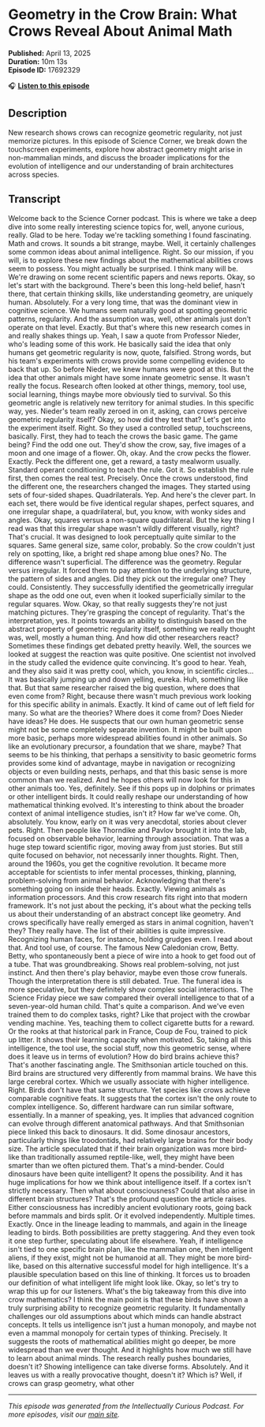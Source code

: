 # Geometry in the Crow Brain: What Crows Reveal About Animal Math

**Published:** April 13, 2025  
**Duration:** 10m 13s  
**Episode ID:** 17692329

🎧 **[Listen to this episode](https://intellectuallycurious.buzzsprout.com/2529712/episodes/17692329-geometry-in-the-crow-brain-what-crows-reveal-about-animal-math)**

## Description

New research shows crows can recognize geometric regularity, not just memorize pictures. In this episode of Science Corner, we break down the touchscreen experiments, explore how abstract geometry might arise in non-mammalian minds, and discuss the broader implications for the evolution of intelligence and our understanding of brain architectures across species.

## Transcript

Welcome back to the Science Corner podcast. This is where we take a deep dive into some really interesting science topics for, well, anyone curious, really. Glad to be here. Today we're tackling something I found fascinating. Math and crows. It sounds a bit strange, maybe. Well, it certainly challenges some common ideas about animal intelligence. Right. So our mission, if you will, is to explore these new findings about the mathematical abilities crows seem to possess. You might actually be surprised. I think many will be. We're drawing on some recent scientific papers and news reports. Okay, so let's start with the background. There's been this long-held belief, hasn't there, that certain thinking skills, like understanding geometry, are uniquely human. Absolutely. For a very long time, that was the dominant view in cognitive science. We humans seem naturally good at spotting geometric patterns, regularity. And the assumption was, well, other animals just don't operate on that level. Exactly. But that's where this new research comes in and really shakes things up. Yeah, I saw a quote from Professor Nieder, who's leading some of this work. He basically said the idea that only humans get geometric regularity is now, quote, falsified. Strong words, but his team's experiments with crows provide some compelling evidence to back that up. So before Nieder, we knew humans were good at this. But the idea that other animals might have some innate geometric sense. It wasn't really the focus. Research often looked at other things, memory, tool use, social learning, things maybe more obviously tied to survival. So this geometric angle is relatively new territory for animal studies. In this specific way, yes. Nieder's team really zeroed in on it, asking, can crows perceive geometric regularity itself? Okay, so how did they test that? Let's get into the experiment itself. Right. So they used a controlled setup, touchscreens, basically. First, they had to teach the crows the basic game. The game being? Find the odd one out. They'd show the crow, say, five images of a moon and one image of a flower. Oh, okay. And the crow pecks the flower. Exactly. Peck the different one, get a reward, a tasty mealworm usually. Standard operant conditioning to teach the rule. Got it. So establish the rule first, then comes the real test. Precisely. Once the crows understood, find the different one, the researchers changed the images. They started using sets of four-sided shapes. Quadrilaterals. Yep. And here's the clever part. In each set, there would be five identical regular shapes, perfect squares, and one irregular shape, a quadrilateral, but, you know, with wonky sides and angles. Okay, squares versus a non-square quadrilateral. But the key thing I read was that this irregular shape wasn't wildly different visually, right? That's crucial. It was designed to look perceptually quite similar to the squares. Same general size, same color, probably. So the crow couldn't just rely on spotting, like, a bright red shape among blue ones? No. The difference wasn't superficial. The difference was the geometry. Regular versus irregular. It forced them to pay attention to the underlying structure, the pattern of sides and angles. Did they pick out the irregular one? They could. Consistently. They successfully identified the geometrically irregular shape as the odd one out, even when it looked superficially similar to the regular squares. Wow. Okay, so that really suggests they're not just matching pictures. They're grasping the concept of regularity. That's the interpretation, yes. It points towards an ability to distinguish based on the abstract property of geometric regularity itself, something we really thought was, well, mostly a human thing. And how did other researchers react? Sometimes these findings get debated pretty heavily. Well, the sources we looked at suggest the reaction was quite positive. One scientist not involved in the study called the evidence quite convincing. It's good to hear. Yeah, and they also said it was pretty cool, which, you know, in scientific circles... It was basically jumping up and down yelling, eureka. Huh, something like that. But that same researcher raised the big question, where does that even come from? Right, because there wasn't much previous work looking for this specific ability in animals. Exactly. It kind of came out of left field for many. So what are the theories? Where does it come from? Does Nieder have ideas? He does. He suspects that our own human geometric sense might not be some completely separate invention. It might be built upon more basic, perhaps more widespread abilities found in other animals. So like an evolutionary precursor, a foundation that we share, maybe? That seems to be his thinking, that perhaps a sensitivity to basic geometric forms provides some kind of advantage, maybe in navigation or recognizing objects or even building nests, perhaps, and that this basic sense is more common than we realized. And he hopes others will now look for this in other animals too. Yes, definitely. See if this pops up in dolphins or primates or other intelligent birds. It could really reshape our understanding of how mathematical thinking evolved. It's interesting to think about the broader context of animal intelligence studies, isn't it? How far we've come. Oh, absolutely. You know, early on it was very anecdotal, stories about clever pets. Right. Then people like Thorndike and Pavlov brought it into the lab, focused on observable behavior, learning through association. That was a huge step toward scientific rigor, moving away from just stories. But still quite focused on behavior, not necessarily inner thoughts. Right. Then, around the 1960s, you get the cognitive revolution. It became more acceptable for scientists to infer mental processes, thinking, planning, problem-solving from animal behavior. Acknowledging that there's something going on inside their heads. Exactly. Viewing animals as information processors. And this crow research fits right into that modern framework. It's not just about the pecking, it's about what the pecking tells us about their understanding of an abstract concept like geometry. And crows specifically have really emerged as stars in animal cognition, haven't they? They really have. The list of their abilities is quite impressive. Recognizing human faces, for instance, holding grudges even. I read about that. And tool use, of course. The famous New Caledonian crow, Betty. Betty, who spontaneously bent a piece of wire into a hook to get food out of a tube. That was groundbreaking. Shows real problem-solving, not just instinct. And then there's play behavior, maybe even those crow funerals. Though the interpretation there is still debated. True. The funeral idea is more speculative, but they definitely show complex social interactions. The Science Friday piece we saw compared their overall intelligence to that of a seven-year-old human child. That's quite a comparison. And we've even trained them to do complex tasks, right? Like that project with the crowbar vending machine. Yes, teaching them to collect cigarette butts for a reward. Or the rooks at that historical park in France, Coup de Fou, trained to pick up litter. It shows their learning capacity when motivated. So, taking all this intelligence, the tool use, the social stuff, now this geometric sense, where does it leave us in terms of evolution? How do bird brains achieve this? That's another fascinating angle. The Smithsonian article touched on this. Bird brains are structured very differently from mammal brains. We have this large cerebral cortex. Which we usually associate with higher intelligence. Right. Birds don't have that same structure. Yet species like crows achieve comparable cognitive feats. It suggests that the cortex isn't the only route to complex intelligence. So, different hardware can run similar software, essentially. In a manner of speaking, yes. It implies that advanced cognition can evolve through different anatomical pathways. And that Smithsonian piece linked this back to dinosaurs. It did. Some dinosaur ancestors, particularly things like troodontids, had relatively large brains for their body size. The article speculated that if their brain organization was more bird-like than traditionally assumed reptile-like, well, they might have been smarter than we often pictured them. That's a mind-bender. Could dinosaurs have been quite intelligent? It opens the possibility. And it has huge implications for how we think about intelligence itself. If a cortex isn't strictly necessary. Then what about consciousness? Could that also arise in different brain structures? That's the profound question the article raises. Either consciousness has incredibly ancient evolutionary roots, going back before mammals and birds split. Or it evolved independently. Multiple times. Exactly. Once in the lineage leading to mammals, and again in the lineage leading to birds. Both possibilities are pretty staggering. And they even took it one step further, speculating about life elsewhere. Yeah, if intelligence isn't tied to one specific brain plan, like the mammalian one, then intelligent aliens, if they exist, might not be humanoid at all. They might be more bird-like, based on this alternative successful model for high intelligence. It's a plausible speculation based on this line of thinking. It forces us to broaden our definition of what intelligent life might look like. Okay, so let's try to wrap this up for our listeners. What's the big takeaway from this dive into crow mathematics? I think the main point is that these birds have shown a truly surprising ability to recognize geometric regularity. It fundamentally challenges our old assumptions about which minds can handle abstract concepts. It tells us intelligence isn't just a human monopoly, and maybe not even a mammal monopoly for certain types of thinking. Precisely. It suggests the roots of mathematical abilities might go deeper, be more widespread than we ever thought. And it highlights how much we still have to learn about animal minds. The research really pushes boundaries, doesn't it? Showing intelligence can take diverse forms. Absolutely. And it leaves us with a really provocative thought, doesn't it? Which is? Well, if crows can grasp geometry, what other

---
*This episode was generated from the Intellectually Curious Podcast. For more episodes, visit our [main site](https://intellectuallycurious.buzzsprout.com).*
